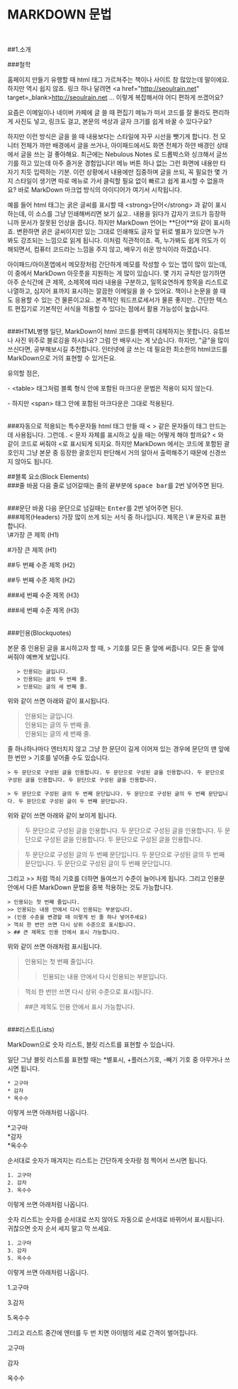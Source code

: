 
# MARKDOWN 문법
<br/>

##1.소개
<br/>

###철학

홈페이지 만들기 유행할 때 html 태그 가르쳐주는 책이나 사이트 참 많았는데 말이에요. 하지만 역시 쉽지 않죠. 링크 하나 달려면 \<a href="http://seoulrain.net" target=_blank>http://seoulrain.net</a> ... 이렇게 복잡해서야 어디 편하게 쓰겠어요?

요즘은 이메일이나 네이버 카페에 글 쓸 때 편집기 메뉴가 떠서 코드를 잘 몰라도 편리하게 사진도 넣고, 링크도 걸고, 본문의 색상과 글자 크기를 쉽게 바꿀 수 있다구요?

하지만 이런 방식은 글을 쓸 때 내용보다는 스타일에 자꾸 시선을 뺏기게 합니다. 전 모니터 전체가 까만 배경에서 글을 쓰거나, 아이패드에서도 화면 전체가 하얀 배경인 상태에서 글을 쓰는 걸 좋아해요. 최근에는 Nebulous Notes 로 드롭박스와 싱크해서 글쓰기를 하고 있는데 아주 즐거운 경험입니다! 메뉴 버튼 하나 없는 그런 화면에 내용만 타자기 치듯 입력하는 기분. 이런 상황에서 내용에만 집중하며 글을 쓰되, 꼭 필요한 몇 가지 스타일이 생기면 따로 메뉴로 가서 클릭할 필요 없이 빠르고 쉽게 표시할 수 없을까요? 바로 MarkDown 마크업 방식의 아이디어가 여기서 시작됩니다.

예를 들어 html 태그는 굵은 글씨를 표시할 때 \<strong>단어\</strong> 과 같이 표시하는데, 이 소스를 그냥 인쇄해버리면 보기 싫고.. 내용을 읽다가 갑자기 코드가 등장하니까 문서가 잘못된 인상을 줍니다. 하지만 MarkDown 언어는 \*\*단어**와 같이 표시하죠. 변환하면 굵은 글씨이지만 있는 그대로 인쇄해도 글자 앞 뒤로 별표가 있으면 누가 봐도 강조되는 느낌으로 읽게 됩니다. 이처럼 직관적이죠. 즉, 누가봐도 쉽게 의도가 이해되면서, 컴퓨터 코드라는 느낌을 주지 않고, 배우기 쉬운 방식이라 하겠습니다.

아이패드/아이폰앱에서 메모장처럼 간단하게 메모를 작성할 수 있는 앱이 많이 있는데, 이 중에서 MarkDown 아웃풋을 지원하는 게 많이 있습니다. 몇 가지 규칙만 암기하면 아주 순식간에 큰 제목, 소제목에 따라 내용을 구분하고, 일목요연하게 항목을 리스트로 나열하고, 심지어 표까지 표시하는 깔끔한 이메일을 쓸 수 있어요. 책이나 논문을 쓸 때도 응용할 수 있는 건 물론이고요.. 본격적인 워드프로세서가 물론 좋지만.. 간단한 텍스트 편집기로 기본적인 서식을 적용할 수 있다는 점에서 활용 가능성이 높습니다.

<br />
###HTML병행
일단, MarkDown이 html 코드를 완벽히 대체하지는 못합니다. 유튜브나 사진 위주로 블로깅을 하시나요? 그럼 안 배우시는 게 낫습니다. 하지만, "글"을 많이 쓰신다면, 공부해보시길 추천합니다. 인터넷에 글 쓰는 데 필요한 최소한의 html코드를 MarkDown으로 거의 표현할 수 있거든요.

유의할 점은, 

\- \<table> 태그처럼 블록 형식 안에 포함된 마크다운 문법은 적용이 되지 않는다.

\- 하지만 \<span> 태그 안에 포함된 마크다운은 그대로 적용된다.

<br />
###자동으로 적용되는 특수문자들
html 태그 만들 때 < > 같은 문자들이 태그 만드는 데 사용됩니다. 그런데.. < 문자 자체를 표시하고 싶을 때는 어떻게 해야 할까요? &lt; 와 같이 코드로 써줘야 <로 표시되게 되지요. 하지만 MarkDown 에서는 코드에 포함된 괄호인지 그냥 본문 중 등장한 괄호인지 판단해서 거의 알아서 출력해주기 때문에 신경쓰지 않아도 됩니다.

<br/>




##블록 요소(Block Elements)
<br />
###줄 바꿈
다음 줄로 넘어갈때는 줄의 끝부분에 <kbd>space bar</kbd>를 2번 넣어주면 된다.

<br/>
###문단 바꿈 
다음 문단으로 넘길때는 <kbd>Enter</kbd>를 2번 넣어주면 된다.

<br/>
###제목(Headers)
가장 많이 쓰게 되는 서식 중 하나입니다. 제목은 \`# 문자로 표현합니다.

<br/>
\#가장 큰 제목 (H1) 

#가장 큰 제목 (H1)

\##두 번째 수준 제목 (H2) 

##두 번째 수준 제목 (H2)

\###세 번째 수준 제목 (H3)

###세 번째 수준 제목 (H3)

<br/>
###인용(Blockquotes)

본문 중 인용된 글을 표시하고자 할 때, > 기호를 모든 줄 앞에 써줍니다. 모든 줄 앞에 써줘야 예쁘게 보입니다.

```
   > 인용되는 글입니다. 
   > 인용되는 글의 두 번째 줄. 
   > 인용되는 글의 세 번째 줄. 

```

위와 같이 쓰면 아래와 같이 표시됩니다.


>인용되는 글입니다.   
>인용되는 글의 두 번째 줄.  
>인용되는 글의 세 번째 줄.

줄 하나하나마다 엔터치지 않고 그냥 한 문단이 길게 이어져 있는 경우에 문단의 맨 앞에 한 번만 > 기호를 넣어줄 수도 있습니다.

```
> 두 문단으로 구성된 글을 인용합니다. 두 문단으로 구성된 글을 인용합니다. 두 문단으로 구성된 글을 인용합니다. 두 문단으로 구성된 글을 인용합니다.

> 두 문단으로 구성된 글의 두 번째 문단입니다. 두 문단으로 구성된 글의 두 번째 문단입니다. 두 문단으로 구성된 글이 두 번째 문단입니다.
```

위와 같이 쓰면 아래와 같이 보이게 됩니다.

>두 문단으로 구성된 글을 인용합니다. 두 문단으로 구성된 글을 인용합니다. 두 문단으로 구성된 글을 인용합니다. 두 문단으로 구성된 글을 인용합니다.

>두 문단으로 구성된 글의 두 번째 문단입니다. 두 문단으로 구성된 글의 두 번째 문단입니다. 두 문단으로 구성된 글이 두 번째 문단입니다.

그리고 >> 처럼 꺽쇠 기호를 더하면 들여쓰기 수준이 늘어나게 됩니다. 그리고 인용문 안에서 다른 MarkDown 문법을 중복 적용하는 것도 가능합니다.

```
> 인용되는 첫 번째 줄입니다.
>> 인용되는 내용 안에서 다시 인용되는 부분입니다.
> (인용 수준을 변경할 때 이렇게 빈 줄 하나 넣어주세요) 
> 꺽쇠 한 번만 쓰면 다시 상위 수준으로 표시됩니다.
> ## 큰 제목도 인용 안에서 표시 가능합니다.

```

위와 같이 쓰면 아래처럼 표시됩니다.  
>인용되는 첫 번째 줄입니다.
>>인용되는 내용 안에서 다시 인용되는 부분입니다.

>꺽쇠 한 번만 쓰면 다시 상위 수준으로 표시됩니다.

> ##큰 제목도 인용 안에서 표시 가능합니다.

<br/>
###리스트(Lists)

MarkDown으로 숫자 리스트, 블릿 리스트를 표현할 수 있습니다.

일단 그냥 블릿 리스트를 표현할 때는 *별표시, +플러스기호, -빼기 기호 중 아무거나 쓰시면 됩니다.

```
* 고구마
* 감자
* 옥수수
```

이렇게 쓰면 아래처럼 나옵니다.

*고구마  
*감자  
*옥수수  

순서대로 숫자가 매겨지는 리스트는 간단하게 숫자랑 점 찍어서 쓰시면 됩니다.

```
1. 고구마
2. 감자
3. 옥수수
```

이렇게 쓰면 아래처럼 나옵니다.

숫자 리스트는 숫자를 순서대로 쓰지 않아도 자동으로 순서대로 바뀌어서 표시됩니다. 귀찮으면 숫자 순서 세지 말고 막 쓰세요.

```
1. 고구마
3. 감자
5. 옥수수
```

이렇게 쓰면 아래처럼 나옵니다.


1.고구마

3.감자

5.옥수수

그리고 리스트 중간에 엔터를 두 번 치면 아이템의 세로 간격이 벌어집니다.

고구마

감자

옥수수
